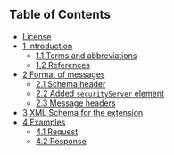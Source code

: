 ## Table of Contents
<!-- toc -->

- [License](#license)
- [1 Introduction](#1-introduction)
  * [1.1 Terms and abbreviations](#11-terms-and-abbreviations)
  * [1.2 References](#12-references)
- [2 Format of messages](#2-format-of-messages)
  * [2.1 Schema header](#21-schema-header)
  * [2.2 Added `securityServer` element](#22-added-securityserver-element)
  * [2.3 Message headers](#23-message-headers)
- [3 XML Schema for the extension](#3-xml-schema-for-the-extension)
- [4 Examples](#4-examples)
  * [4.1 Request](#41-request)
  * [4.2 Response](#42-response)

<!-- tocstop -->